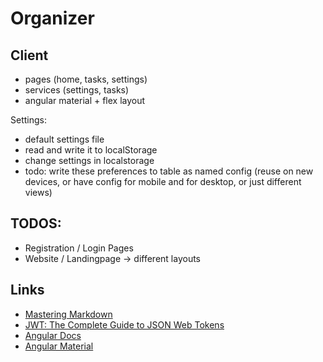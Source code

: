 # Organizer

## Client

-   pages (home, tasks, settings)
-   services (settings, tasks)
-   angular material + flex layout

Settings:

-   default settings file
-   read and write it to localStorage
-   change settings in localstorage
-   todo: write these preferences to table as named config (reuse on new devices, or have config for mobile and for desktop, or just different views)

## TODOS:

-   Registration / Login Pages
-   Website / Landingpage -> different layouts

## Links

-   [Mastering Markdown](https://guides.github.com/features/mastering-markdown)
-   [JWT: The Complete Guide to JSON Web Tokens](https://blog.angular-university.io/angular-jwt/)
-   [Angular Docs](https://angular.io/docs)
-   [Angular Material](https://material.angular.io)
